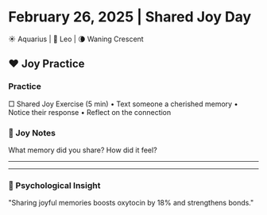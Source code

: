 # February 26, 2025 | Shared Joy Day
☀️ Aquarius | 🌙 Leo | 🌘 Waning Crescent

## ❤️ Joy Practice

### Practice
□ Shared Joy Exercise (5 min)
  • Text someone a cherished memory
  • Notice their response
  • Reflect on the connection

### 📝 Joy Notes
What memory did you share? How did it feel?
_______________________
_______________________

### 💫 Psychological Insight
"Sharing joyful memories boosts oxytocin by 18% and strengthens bonds." 